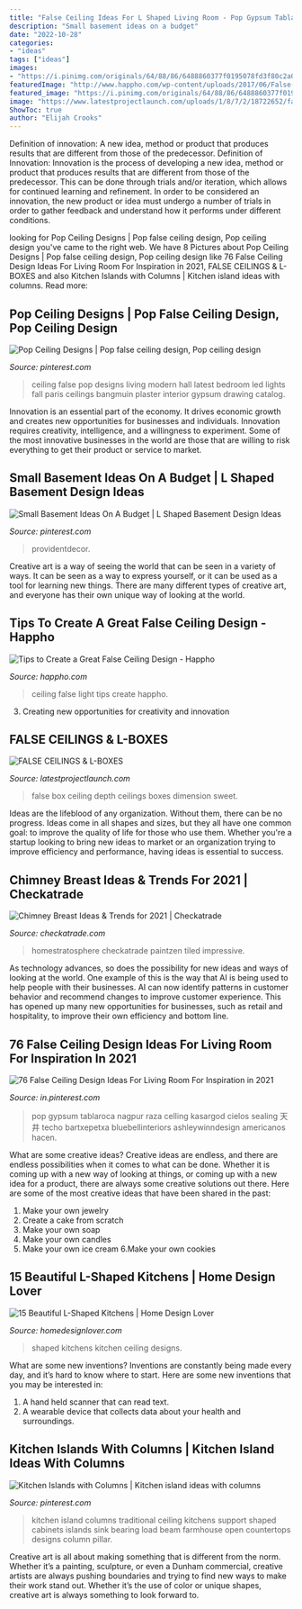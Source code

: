 ```yaml
---
title: "False Ceiling Ideas For L Shaped Living Room - Pop Gypsum Tablaroca Nagpur Raza Celling Kasargod Cielos Sealing 天井 Techo Bartxepetxa Bluebellinteriors Ashleywinndesign Americanos Hacen"
description: "Small basement ideas on a budget"
date: "2022-10-28"
categories:
- "ideas"
tags: ["ideas"]
images:
- "https://i.pinimg.com/originals/64/88/86/6488860377f0195078fd3f80c2a085cb.jpg"
featuredImage: "http://www.happho.com/wp-content/uploads/2017/06/False-Ceiling-Story-of-Every-room.jpg"
featured_image: "https://i.pinimg.com/originals/64/88/86/6488860377f0195078fd3f80c2a085cb.jpg"
image: "https://www.latestprojectlaunch.com/uploads/1/8/7/2/18722652/false-ceiling-l-box-home_3_orig.jpg"
ShowToc: true
author: "Elijah Crooks"
---
```



Definition of innovation: A new idea, method or product that produces results that are different from those of the predecessor.
Definition of Innovation: 
Innovation is the process of developing a new idea, method or product that produces results that are different from those of the predecessor. This can be done through trials and/or iteration, which allows for continued learning and refinement. In order to be considered an innovation, the new product or idea must undergo a number of trials in order to gather feedback and understand how it performs under different conditions.

	

		
looking for Pop Ceiling Designs | Pop false ceiling design, Pop ceiling design you've came to the right web. We have 8 Pictures about Pop Ceiling Designs | Pop false ceiling design, Pop ceiling design like 76 False Ceiling Design Ideas For Living Room For Inspiration in 2021, FALSE CEILINGS &amp; L-BOXES and also Kitchen Islands with Columns | Kitchen island ideas with columns. Read more:
		
    
## Pop Ceiling Designs | Pop False Ceiling Design, Pop Ceiling Design

<img loading=lazy src="https://i.pinimg.com/736x/1e/62/75/1e6275db5554f3906e6713c321a02ae0.jpg" onerror="this.onerror=null;this.src='https://tse3.mm.bing.net/th?id=OIP.WKXRH4WH4FhfTSkklHHqTwAAAA&amp;pid=15.1';" alt="Pop Ceiling Designs | Pop false ceiling design, Pop ceiling design">

_Source: pinterest.com_

>ceiling false pop designs living modern hall latest bedroom led lights fall paris ceilings bangmuin plaster interior gypsum drawing catalog. 

	

Innovation is an essential part of the economy. It drives economic growth and creates new opportunities for businesses and individuals. Innovation requires creativity, intelligence, and a willingness to experiment. Some of the most innovative businesses in the world are those that are willing to risk everything to get their product or service to market.

    
## Small Basement Ideas On A Budget | L Shaped Basement Design Ideas

<img loading=lazy src="https://i.pinimg.com/originals/bf/94/f6/bf94f648e361d6285413f7ce818eac26.jpg" onerror="this.onerror=null;this.src='https://tse2.mm.bing.net/th?id=OIP.0GzR2uES_KRBu9j-P3TOuwHaJ4&amp;pid=15.1';" alt="Small Basement Ideas On A Budget | L Shaped Basement Design Ideas">

_Source: pinterest.com_

>providentdecor. 

	

Creative art is a way of seeing the world that can be seen in a variety of ways. It can be seen as a way to express yourself, or it can be used as a tool for learning new things. There are many different types of creative art, and everyone has their own unique way of looking at the world.

    
## Tips To Create A Great False Ceiling Design - Happho

<img loading=lazy src="http://www.happho.com/wp-content/uploads/2017/06/False-Ceiling-Story-of-Every-room.jpg" onerror="this.onerror=null;this.src='https://tse3.mm.bing.net/th?id=OIP.qgbRLge4YEHSBHpHLoWlBgHaLH&amp;pid=15.1';" alt="Tips to Create a Great False Ceiling Design - Happho">

_Source: happho.com_

>ceiling false light tips create happho. 

	

3. Creating new opportunities for creativity and innovation 

    
## FALSE CEILINGS &amp; L-BOXES

<img loading=lazy src="https://www.latestprojectlaunch.com/uploads/1/8/7/2/18722652/false-ceiling-l-box-home_3_orig.jpg" onerror="this.onerror=null;this.src='https://tse4.mm.bing.net/th?id=OIP.GZIOE_8Bnh9JrtkthZ-T5AHaDn&amp;pid=15.1';" alt="FALSE CEILINGS &amp; L-BOXES">

_Source: latestprojectlaunch.com_

>false box ceiling depth ceilings boxes dimension sweet. 

	

Ideas are the lifeblood of any organization. Without them, there can be no progress. Ideas come in all shapes and sizes, but they all have one common goal: to improve the quality of life for those who use them. Whether you're a startup looking to bring new ideas to market or an organization trying to improve efficiency and performance, having ideas is essential to success.

    
## Chimney Breast Ideas &amp; Trends For 2021 | Checkatrade

<img loading=lazy src="https://www.checkatrade.com/blog/wp-content/uploads/2020/12/Tiled-chimney-breast-ideas.jpg" onerror="this.onerror=null;this.src='https://tse3.mm.bing.net/th?id=OIP.uWHzG3i5yMYKJvLMs-JwWgHaFd&amp;pid=15.1';" alt="Chimney Breast Ideas &amp; Trends for 2021 | Checkatrade">

_Source: checkatrade.com_

>homestratosphere checkatrade paintzen tiled impressive. 

	

As technology advances, so does the possibility for new ideas and ways of looking at the world. One example of this is the way that AI is being used to help people with their businesses. AI can now identify patterns in customer behavior and recommend changes to improve customer experience. This has opened up many new opportunities for businesses, such as retail and hospitality, to improve their own efficiency and bottom line.

    
## 76 False Ceiling Design Ideas For Living Room For Inspiration In 2021

<img loading=lazy src="https://i.pinimg.com/736x/c5/6c/b4/c56cb422d8790f763cba176cf05c99d0.jpg" onerror="this.onerror=null;this.src='https://tse1.mm.bing.net/th?id=OIP.m39DktyKiupXwsr1MQ_rZQHaFb&amp;pid=15.1';" alt="76 False Ceiling Design Ideas For Living Room For Inspiration in 2021">

_Source: in.pinterest.com_

>pop gypsum tablaroca nagpur raza celling kasargod cielos sealing 天井 techo bartxepetxa bluebellinteriors ashleywinndesign americanos hacen. 

	

What are some creative ideas?
Creative ideas are endless, and there are endless possibilities when it comes to what can be done. Whether it is coming up with a new way of looking at things, or coming up with a new idea for a product, there are always some creative solutions out there. Here are some of the most creative ideas that have been shared in the past:
1. Make your own jewelry 
2. Create a cake from scratch 
3. Make your own soap 
4. Make your own candles 
5. Make your own ice cream 
6.Make your own cookies 

    
## 15 Beautiful L-Shaped Kitchens | Home Design Lover

<img loading=lazy src="https://homedesignlover.com/wp-content/uploads/2013/10/3-Concrete-House.jpg" onerror="this.onerror=null;this.src='https://tse4.mm.bing.net/th?id=OIP.VPCcT8mfvnsy10v1gJ7z_wHaE6&amp;pid=15.1';" alt="15 Beautiful L-Shaped Kitchens | Home Design Lover">

_Source: homedesignlover.com_

>shaped kitchens kitchen ceiling designs. 

	

What are some new inventions?
Inventions are constantly being made every day, and it’s hard to know where to start. Here are some new inventions that you may be interested in: 
1. A hand held scanner that can read text.
2. A wearable device that collects data about your health and surroundings. 

    
## Kitchen Islands With Columns | Kitchen Island Ideas With Columns

<img loading=lazy src="https://i.pinimg.com/originals/64/88/86/6488860377f0195078fd3f80c2a085cb.jpg" onerror="this.onerror=null;this.src='https://tse3.mm.bing.net/th?id=OIP.g4jq4YO6F1uZ2VTdT_jeOwHaE8&amp;pid=15.1';" alt="Kitchen Islands with Columns | Kitchen island ideas with columns">

_Source: pinterest.com_

>kitchen island columns traditional ceiling kitchens support shaped cabinets islands sink bearing load beam farmhouse open countertops designs column pillar. 

	

Creative art is all about making something that is different from the norm. Whether it’s a painting, sculpture, or even a Dunham commercial, creative artists are always pushing boundaries and trying to find new ways to make their work stand out. Whether it’s the use of color or unique shapes, creative art is always something to look forward to.

